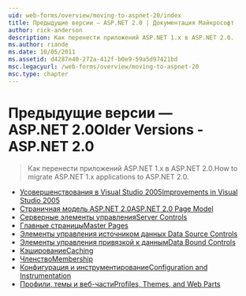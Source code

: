 ```yaml
---
uid: web-forms/overview/moving-to-aspnet-20/index
title: Предыдущие версии — ASP.NET 2.0 | Документация Майкрософт
author: rick-anderson
description: Как перенести приложений ASP.NET 1.x в ASP.NET 2.0.
ms.author: riande
ms.date: 10/05/2011
ms.assetid: d4287e40-272a-412f-b0e9-59a5d97421bd
msc.legacyurl: /web-forms/overview/moving-to-aspnet-20
msc.type: chapter
---
```

<a name="older-versions---aspnet-20"></a><span data-ttu-id="091a6-103">Предыдущие версии — ASP.NET 2.0</span><span class="sxs-lookup"><span data-stu-id="091a6-103">Older Versions - ASP.NET 2.0</span></span>
====================
> <span data-ttu-id="091a6-104">Как перенести приложений ASP.NET 1.x в ASP.NET 2.0.</span><span class="sxs-lookup"><span data-stu-id="091a6-104">How to migrate ASP.NET 1.x applications to ASP.NET 2.0.</span></span>


- [<span data-ttu-id="091a6-105"> Усовершенствования в Visual Studio 2005</span><span class="sxs-lookup"><span data-stu-id="091a6-105">Improvements in Visual Studio 2005</span></span>](improvements-in-visual-studio-2005.md)
- [<span data-ttu-id="091a6-106">Страничная модель ASP.NET 2.0</span><span class="sxs-lookup"><span data-stu-id="091a6-106">ASP.NET 2.0 Page Model</span></span>](the-asp-net-2-0-page-model.md)
- [<span data-ttu-id="091a6-107">Серверные элементы управления</span><span class="sxs-lookup"><span data-stu-id="091a6-107">Server Controls</span></span>](server-controls.md)
- [<span data-ttu-id="091a6-108">Главные страницы</span><span class="sxs-lookup"><span data-stu-id="091a6-108">Master Pages</span></span>](master-pages.md)
- [<span data-ttu-id="091a6-109">Элементы управления источником данных </span><span class="sxs-lookup"><span data-stu-id="091a6-109">Data Source Controls</span></span>](data-source-controls.md)
- [<span data-ttu-id="091a6-110">Элементы управления привязкой к данным</span><span class="sxs-lookup"><span data-stu-id="091a6-110">Data Bound Controls</span></span>](data-bound-controls.md)
- [<span data-ttu-id="091a6-111">Кэширование</span><span class="sxs-lookup"><span data-stu-id="091a6-111">Caching</span></span>](caching.md)
- [<span data-ttu-id="091a6-112">Членство</span><span class="sxs-lookup"><span data-stu-id="091a6-112">Membership</span></span>](membership.md)
- [<span data-ttu-id="091a6-113">Конфигурация и инструментирование</span><span class="sxs-lookup"><span data-stu-id="091a6-113">Configuration and Instrumentation</span></span>](configuration-and-instrumentation.md)
- [<span data-ttu-id="091a6-114">Профили, темы и веб-части</span><span class="sxs-lookup"><span data-stu-id="091a6-114">Profiles, Themes, and Web Parts</span></span>](profiles-themes-and-web-parts.md)
